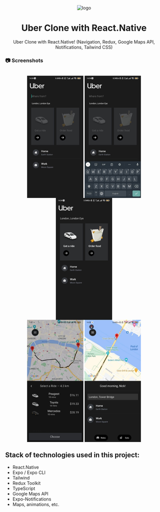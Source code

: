 <div align="center" style="padding-top: 4rem">

  <img src="https://upload.wikimedia.org/wikipedia/commons/thumb/5/58/Uber_logo_2018.svg/1920px-Uber_logo_2018.svg.png" alt="logo" width="200" height="auto" />

# Uber Clone with React.Native

  <p>
    Uber Clone with React.Native! (Navigation, Redux, Google Maps API, Notifications, Tailwind CSS)
  </p>

</div>  


### :camera: Screenshots

<div style="display: inline_block" align="center"><br>
 <img align="center" alt="React"  width="180" src="https://github.com/HelLuv/Uber_RN_App/blob/master/docs/images/home_screen_1.jpg?raw=true">
 <img align="center" alt="React"  width="180" src="https://github.com/HelLuv/Uber_RN_App/blob/master/docs/images/home_screen_2.jpg?raw=true">
 <img align="center" alt="React"  width="180" src="https://github.com/HelLuv/Uber_RN_App/blob/master/docs/images/home_screen_3.jpg?raw=true">
<br>
 <img align="center" alt="React"  width="180" src="https://github.com/HelLuv/Uber_RN_App/blob/master/docs/images/map_screen_1.jpg?raw=true">
 <img align="center" alt="React"  width="180" src="https://github.com/HelLuv/Uber_RN_App/blob/master/docs/images/map_screen_2.jpg?raw=true">
</div>


## Stack of technologies used in this project:

- React.Native
- Expo / Expo CLI
- Tailwind
- Redux Toolkit
- TypeScript
- Google Maps API
- Expo-Notifications
- Maps, animations, etc.